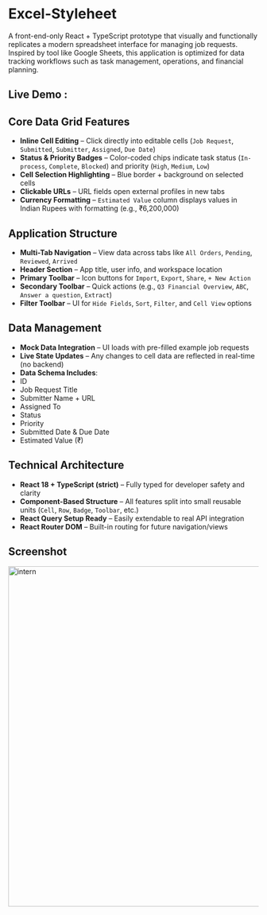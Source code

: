 # Excel-Styleheet 

A front-end-only React + TypeScript prototype that visually and functionally replicates a modern spreadsheet interface for managing job requests. Inspired by tool like Google Sheets, this application is optimized for data tracking workflows such as task management, operations, and financial planning.


## Live Demo : 

##  Core Data Grid Features

-  **Inline Cell Editing** – Click directly into editable cells (`Job Request`, `Submitted`, `Submitter`, `Assigned`, `Due Date`)
-  **Status & Priority Badges** – Color-coded chips indicate task status (`In-process`, `Complete`, `Blocked`) and priority (`High`, `Medium`, `Low`)
-  **Cell Selection Highlighting** – Blue border + background on selected cells
-  **Clickable URLs** – URL fields open external profiles in new tabs
-  **Currency Formatting** – `Estimated Value` column displays values in Indian Rupees with formatting (e.g., ₹6,200,000)


## Application Structure

-  **Multi-Tab Navigation** – View data across tabs like `All Orders`, `Pending`, `Reviewed`, `Arrived`
-  **Header Section** – App title, user info, and workspace location
-  **Primary Toolbar** – Icon buttons for `Import`, `Export`, `Share`, `+ New Action`
-  **Secondary Toolbar** – Quick actions (e.g., `Q3 Financial Overview`, `ABC`, `Answer a question`, `Extract`)
-  **Filter Toolbar** – UI for `Hide Fields`, `Sort`, `Filter`, and `Cell View` options


## Data Management

-  **Mock Data Integration** – UI loads with pre-filled example job requests
-  **Live State Updates** – Any changes to cell data are reflected in real-time (no backend)
-  **Data Schema Includes**:  
  - ID  
  - Job Request Title  
  - Submitter Name + URL  
  - Assigned To  
  - Status  
  - Priority  
  - Submitted Date & Due Date  
  - Estimated Value (₹)


##  Technical Architecture

-  **React 18 + TypeScript (strict)** – Fully typed for developer safety and clarity
-  **Component-Based Structure** – All features split into small reusable units (`Cell`, `Row`, `Badge`, `Toolbar`, etc.)
-  **React Query Setup Ready** – Easily extendable to real API integration
-  **React Router DOM** – Built-in routing for future navigation/views


##  Screenshot
<img width="1440" height="685" alt="intern" src="https://github.com/user-attachments/assets/3faac957-0ab0-48e1-9a7f-ec8713b214f5" />

